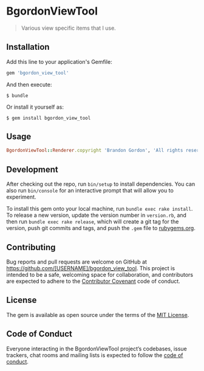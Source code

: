 # BgordonViewTool

> Various view specific items that I use.

## Installation

Add this line to your application's Gemfile:

```ruby
gem 'bgordon_view_tool'
```

And then execute:

    $ bundle

Or install it yourself as:

    $ gem install bgordon_view_tool

## Usage

```ruby
BgordonViewTool::Renderer.copyright 'Brandon Gordon', 'All rights reserved'
```

## Development

After checking out the repo, run `bin/setup` to install dependencies. You can also run `bin/console` for an interactive prompt that will allow you to experiment.

To install this gem onto your local machine, run `bundle exec rake install`. To release a new version, update the version number in `version.rb`, and then run `bundle exec rake release`, which will create a git tag for the version, push git commits and tags, and push the `.gem` file to [rubygems.org](https://rubygems.org).

## Contributing

Bug reports and pull requests are welcome on GitHub at https://github.com/[USERNAME]/bgordon_view_tool. This project is intended to be a safe, welcoming space for collaboration, and contributors are expected to adhere to the [Contributor Covenant](http://contributor-covenant.org) code of conduct.

## License

The gem is available as open source under the terms of the [MIT License](http://opensource.org/licenses/MIT).

## Code of Conduct

Everyone interacting in the BgordonViewTool project’s codebases, issue trackers, chat rooms and mailing lists is expected to follow the [code of conduct](https://github.com/[USERNAME]/bgordon_view_tool/blob/master/CODE_OF_CONDUCT.md).
